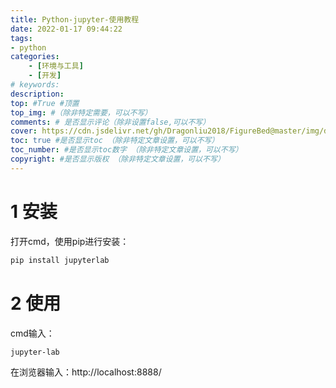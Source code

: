 ```yaml
---
title: Python-jupyter-使用教程
date: 2022-01-17 09:44:22
tags: 
- python
categories:
    - [环境与工具]
    - [开发]
# keywords:
description:
top: #True #顶置
top_img: #（除非特定需要，可以不写）
comments: # 是否显示评论（除非设置false,可以不写）
cover: https://cdn.jsdelivr.net/gh/Dragonliu2018/FigureBed@master/img/ddddd.jpg
toc: true #是否显示toc （除非特定文章设置，可以不写）
toc_number: #是否显示toc数字 （除非特定文章设置，可以不写）
copyright: #是否显示版权 （除非特定文章设置，可以不写）
---
```


# 1 安装

打开cmd，使用pip进行安装：

```sh
pip install jupyterlab
```

# 2 使用

cmd输入：

```
jupyter-lab
```

在浏览器输入：http://localhost:8888/

